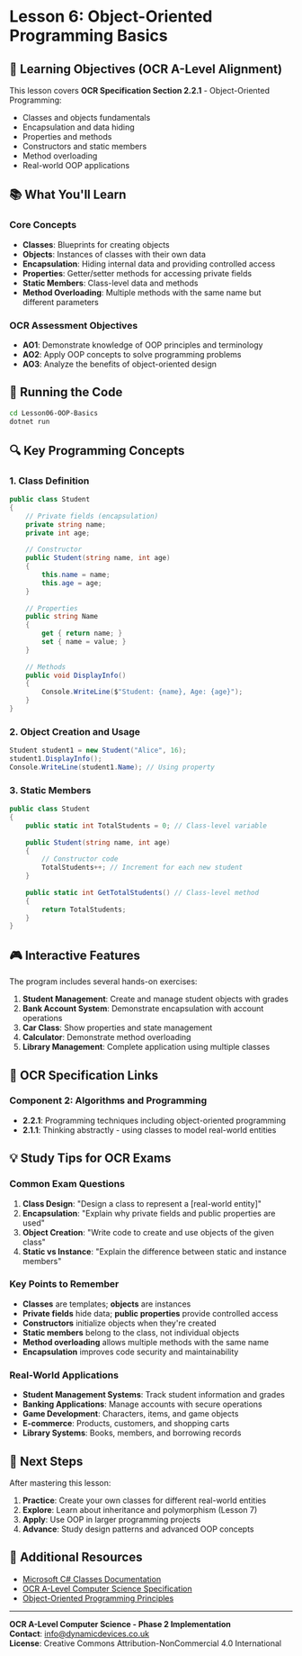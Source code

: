 # Lesson 6: Object-Oriented Programming Basics

## 🎯 Learning Objectives (OCR A-Level Alignment)

This lesson covers **OCR Specification Section 2.2.1** - Object-Oriented Programming:
- Classes and objects fundamentals
- Encapsulation and data hiding
- Properties and methods
- Constructors and static members
- Method overloading
- Real-world OOP applications

## 📚 What You'll Learn

### Core Concepts
- **Classes**: Blueprints for creating objects
- **Objects**: Instances of classes with their own data
- **Encapsulation**: Hiding internal data and providing controlled access
- **Properties**: Getter/setter methods for accessing private fields
- **Static Members**: Class-level data and methods
- **Method Overloading**: Multiple methods with the same name but different parameters

### OCR Assessment Objectives
- **AO1**: Demonstrate knowledge of OOP principles and terminology
- **AO2**: Apply OOP concepts to solve programming problems
- **AO3**: Analyze the benefits of object-oriented design

## 🚀 Running the Code

```bash
cd Lesson06-OOP-Basics
dotnet run
```

## 🔍 Key Programming Concepts

### 1. Class Definition
```csharp
public class Student
{
    // Private fields (encapsulation)
    private string name;
    private int age;
    
    // Constructor
    public Student(string name, int age)
    {
        this.name = name;
        this.age = age;
    }
    
    // Properties
    public string Name 
    { 
        get { return name; } 
        set { name = value; } 
    }
    
    // Methods
    public void DisplayInfo()
    {
        Console.WriteLine($"Student: {name}, Age: {age}");
    }
}
```

### 2. Object Creation and Usage
```csharp
Student student1 = new Student("Alice", 16);
student1.DisplayInfo();
Console.WriteLine(student1.Name); // Using property
```

### 3. Static Members
```csharp
public class Student
{
    public static int TotalStudents = 0; // Class-level variable
    
    public Student(string name, int age)
    {
        // Constructor code
        TotalStudents++; // Increment for each new student
    }
    
    public static int GetTotalStudents() // Class-level method
    {
        return TotalStudents;
    }
}
```

## 🎮 Interactive Features

The program includes several hands-on exercises:

1. **Student Management**: Create and manage student objects with grades
2. **Bank Account System**: Demonstrate encapsulation with account operations
3. **Car Class**: Show properties and state management
4. **Calculator**: Demonstrate method overloading
5. **Library Management**: Complete application using multiple classes

## 🔗 OCR Specification Links

### Component 2: Algorithms and Programming
- **2.2.1**: Programming techniques including object-oriented programming
- **2.1.1**: Thinking abstractly - using classes to model real-world entities

## 💡 Study Tips for OCR Exams

### Common Exam Questions
1. **Class Design**: "Design a class to represent a [real-world entity]"
2. **Encapsulation**: "Explain why private fields and public properties are used"
3. **Object Creation**: "Write code to create and use objects of the given class"
4. **Static vs Instance**: "Explain the difference between static and instance members"

### Key Points to Remember
- **Classes** are templates; **objects** are instances
- **Private fields** hide data; **public properties** provide controlled access
- **Constructors** initialize objects when they're created
- **Static members** belong to the class, not individual objects
- **Method overloading** allows multiple methods with the same name
- **Encapsulation** improves code security and maintainability

### Real-World Applications
- **Student Management Systems**: Track student information and grades
- **Banking Applications**: Manage accounts with secure operations
- **Game Development**: Characters, items, and game objects
- **E-commerce**: Products, customers, and shopping carts
- **Library Systems**: Books, members, and borrowing records

## 🔄 Next Steps

After mastering this lesson:
1. **Practice**: Create your own classes for different real-world entities
2. **Explore**: Learn about inheritance and polymorphism (Lesson 7)
3. **Apply**: Use OOP in larger programming projects
4. **Advance**: Study design patterns and advanced OOP concepts

## 📖 Additional Resources

- [Microsoft C# Classes Documentation](https://docs.microsoft.com/en-us/dotnet/csharp/programming-guide/classes-and-structs/)
- [OCR A-Level Computer Science Specification](https://www.ocr.org.uk/qualifications/as-and-a-level/computer-science-h046-h446-from-2015/)
- [Object-Oriented Programming Principles](https://www.freecodecamp.org/news/object-oriented-programming-concepts-21bb035f7260/)

---

**OCR A-Level Computer Science - Phase 2 Implementation**  
**Contact**: info@dynamicdevices.co.uk  
**License**: Creative Commons Attribution-NonCommercial 4.0 International
